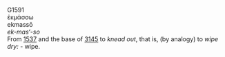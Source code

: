 G1591  
ἐκμάσσω  
ekmassō  
*ek-mas‘-so*  
From [1537](g1537) and the base of [3145](g3145) to *knead* *out*, that
is, (by analogy) to *wipe* *dry:* - wipe.  
